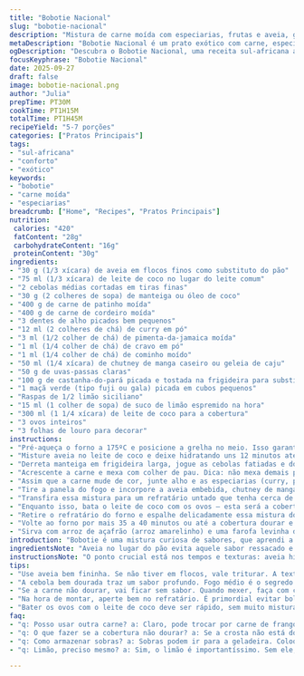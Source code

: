 ```yaml
---
title: "Bobotie Nacional"
slug: "bobotie-nacional"
description: "Mistura de carne moída com especiarias, frutas e aveia, gratinada com creme de ovos e leite. Prato tradicional sul-africano adaptado com toque brasileiro, usando aveia para substituir o pão e leite de coco que traz um aroma inusitado. Combina sabores complexos como curry, cravo e gengibre, além de frutas secas e frescas para um contraste no paladar. Receita serve de 5 a 7 pessoas e lembra muito as origens coloniais, com toque tropical. Uma história culinária em camadas, textura cremosa por cima e carnuda por baixo. Ideal para servir com arroz de açafrão ou farofa simples."
metaDescription: "Bobotie Nacional é um prato exótico com carne, especiarias e um toque brasileiro. Uma mistura de sabores imperdível."
ogDescription: "Descubra o Bobotie Nacional, uma receita sul-africana adaptada com ingredientes brasileiros. Experimente essa delícia única."
focusKeyphrase: "Bobotie Nacional"
date: 2025-09-27
draft: false
image: bobotie-nacional.png
author: "Julia"
prepTime: PT30M
cookTime: PT1H15M
totalTime: PT1H45M
recipeYield: "5-7 porções"
categories: ["Pratos Principais"]
tags:
- "sul-africana"
- "conforto"
- "exótico"
keywords:
- "bobotie"
- "carne moída"
- "especiarias"
breadcrumb: ["Home", "Recipes", "Pratos Principais"]
nutrition: 
 calories: "420"
 fatContent: "28g"
 carbohydrateContent: "16g"
 proteinContent: "30g"
ingredients:
- "30 g (1/3 xícara) de aveia em flocos finos como substituto do pão"
- "75 ml (1/3 xícara) de leite de coco no lugar do leite comum"
- "2 cebolas médias cortadas em tiras finas"
- "30 g (2 colheres de sopa) de manteiga ou óleo de coco"
- "400 g de carne de patinho moída"
- "400 g de carne de cordeiro moída"
- "3 dentes de alho picados bem pequenos"
- "12 ml (2 colheres de chá) de curry em pó"
- "3 ml (1/2 colher de chá) de pimenta-da-jamaica moída"
- "1 ml (1/4 colher de chá) de cravo em pó"
- "1 ml (1/4 colher de chá) de cominho moído"
- "50 ml (1/4 xícara) de chutney de manga caseiro ou geleia de caju"
- "50 g de uvas-passas claras"
- "100 g de castanha-do-pará picada e tostada na frigideira para substituir amêndoas"
- "1 maçã verde (tipo fuji ou gala) picada em cubos pequenos"
- "Raspas de 1/2 limão siciliano"
- "15 ml (1 colher de sopa) de suco de limão espremido na hora"
- "300 ml (1 1/4 xícara) de leite de coco para a cobertura"
- "3 ovos inteiros"
- "3 folhas de louro para decorar"
instructions:
- "Pré-aqueça o forno a 175ºC e posicione a grelha no meio. Isso garante cocção uniforme; forno muito forte queima por fora e deixa cru por dentro. Importante entender seu forno, eu sempre testo assim."
- "Misture aveia no leite de coco e deixe hidratando uns 12 minutos até a aveia amolecer — substituição do pão velha-guarda que geralmente dá umidade e liga, só que com leve toque tropical. Reserve."
- "Derreta manteiga em frigideira larga, jogue as cebolas fatiadas e doure em fogo médio até ficarem translúcidas e um pouco caramelizadas nas bordas. O açúcar natural das cebolas realça e é a base do sabor."
- "Acrescente a carne e mexa com colher de pau. Dica: não mexa demais pra não espanar a carne, deixe dourar, formar aquela crostinha boa. Salpique sal e pimenta do reino para ajustar o sabor inicial."
- "Assim que a carne mude de cor, junte alho e as especiarias (curry, pimenta-da-jamaica, cravo, cominho). Cozinhe por cerca de 1 minuto mexendo rápido para soltar aroma das especiarias — são o segredo da identidade do prato."
- "Tire a panela do fogo e incorpore a aveia embebida, chutney de manga, uvas-passas, castanha do pará, cubinhos de maçã, raspas e suco de limão. Misture tudo muito bem para combinar sabores e garantir textura homogênea. Prove, e se precisar, ajuste com pitada extra de sal, pimenta ou limão."
- "Transfira essa mistura para um refratário untado que tenha cerca de 28x20 cm. Pressione bem para não deixar ar, assim a cocção e compactação ficam ideais. Leve ao forno por 35 minutos ou até ouvir estalos nas bordas e a superfície secar um pouco."
- "Enquanto isso, bata o leite de coco com os ovos — esta será a cobertura cremosa que se firmará no forno. Tempere com uma pitada de sal e pimenta."
- "Retire o refratário do forno e espalhe delicadamente essa mistura do leite e ovos por cima, tomando cuidado para não queimar a massa ainda morna. Decore com as folhas de louro por cima, que além de aromatizar vão segurar umidade."
- "Volte ao forno por mais 35 a 40 minutos ou até a cobertura dourar e ficar firme ao toque (use um palito para verificar: deve sair limpo). Isso indica que está cozido por dentro e a textura ficou na boa — se dourar rápido demais, cubra com papel alumínio."
- "Sirva com arroz de açafrão (arroz amarelinho) e uma farofa levinha de dendê para toques brasileiros. A combinação é um conforto único, e sugiro preparar no dia seguinte para pegar mais sabor."
introduction: "Bobotie é uma mistura curiosa de sabores, que aprendi a dominar aos poucos depois de umas muitas tentativas na cozinha. Ao substituir o pão velho por aveia, e o leite comum por leite de coco, ganhei uma umidade mais equilibrada e um toque exótico que casou com as especiarias. A maçã e as castanhas oferecem crocância e leveza frente à carne moída com sua base pesada. Farejar o curry tostando por 1 minuto antes de juntar ao resto é um truque para liberar o perfume. A cobertura de ovos com leite de coco cria uma crosta dourada, quentinha, que faz o prato se destacar. Ideal para quem quer uma aventura culinária que transporta direto à África do Sul — com gostinho brasileiro, claro."
ingredientsNote: "Aveia no lugar do pão evita aquele sabor ressacado e une tudo pela umidade. Leite de coco no lugar do leite comum traz cremosidade e um aroma sutil diferente, que equilibra a receita. Castanhas do pará viram crocante inusitado, troquei amêndoas que às vezes não acho por aqui. O chutney pode ser feito em casa ou usar geleia de caju, que é super fácil e barata. Use curry em pó de qualidade e fresco — velho perde aroma e sabor no preparo. Maçãs precisam estar firmes para dar textura e acidez sem desmanchar. Louro vai na final para o aroma, não comê-las, nunca! São só aromáticas. Aceita muitas variações; vá testando e usando o que tem na dispensa."
instructionsNote: "O ponto crucial está nos tempos e texturas: aveia hidratada na medida para não deixar massa seca. Cebola bem dourada para caramelizar e equilibrar o curry forte. Evite mexer a carne demais para não ficar empapada; espere surgir aquela crostinha. Especiarias precisam ser adicionadas no final do cozimento da carne para não queimar, só dar aroma. A montagem é importante, prensar a mistura para evitar bolhas fecha o prato. Cobertura de ovos e leite de coco deve ser espalhada delicadamente, ainda quente, para não quebrar a textura. Folhas de louro formam uma barreira aromática e são decorativas. No forno, atenção à coloração da cobertura — dourado uniforme é sinal que está pronto; se queimar, cobrir com papel-alumínio aumenta a graça e evita ressecamento."
tips:
- "Use aveia bem fininha. Se não tiver em flocos, vale triturar. A textura tem que ser bem homogênea. Isso ajuda a dar liga ao prato. Mas atenção; não deixe muito tempo hidratando. O ideal são 12 minutos na medida."
- "A cebola bem dourada traz um sabor profundo. Fogo médio é o segredo. Lembre-se, caramelizar é o caminho; cebola mole não serve. Olhe as bordas; quer aquela cor levemente dourada. É nesse ponto que o gosto sobe!"
- "Se a carne não dourar, vai ficar sem sabor. Quando mexer, faça com cuidado; evite despedaçar. Espere uns minutinhos até ver que formou a crosta. Crosta é sabor; não tenha pressa, é importante essa textura!"
- "Na hora de montar, aperte bem no refratário. É primordial evitar bolhas de ar. Isso faz com que o prato cozinhe de maneira uniforme. O que pode acontecer se deixar ar? O interior não vai assar bem. Dito isso, pressione!"
- "Bater os ovos com o leite de coco deve ser rápido, sem muito misturar. Não é para aerar. Aqui, o toque suave é o que queremos. Cobertura tem que ficar cremosinha e dourada. Teste com um palito para ver se saiu limpo."
faq:
- "q: Posso usar outra carne? a: Claro, pode trocar por carne de frango. É leve. Mas se escolher frango, fique de olho pra não secar. E se quiser mistura de carnes? Vale. É versátil."
- "q: O que fazer se a cobertura não dourar? a: Se a crosta não está dourada, aumente a temperatura do forno no final. Não esqueça de cobrir com papel alumínio se começar a queimar. Assim ajusta a temperatura."
- "q: Como armazenar sobras? a: Sobras podem ir para a geladeira. Coloque em um recipiente fechado. E pode usar no dia seguinte. O sabor fica melhor. Ou, congela para usar depois. É prático."
- "q: Limão, preciso mesmo? a: Sim, o limão é importantíssimo. Sem ele, o sabor pode parecer pesado. O acidez corta gordura. Faça gosto e ajuste conforme seu paladar."

---
```

